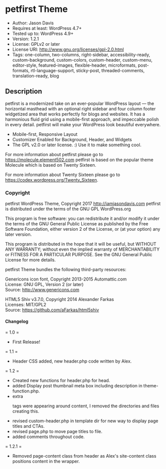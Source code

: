 # petfirst Theme

* Author: Jason Davis
* Requires at least: WordPress 4.7+
* Tested up to: WordPress 4.9+
* Version: 1.2.1
* License: GPLv2 or later
* License URI: http://www.gnu.org/licenses/gpl-2.0.html
* Tags: one-column, two-columns, right-sidebar, accessibility-ready, custom-background, custom-colors, custom-header, custom-menu, editor-style, featured-images, flexible-header, microformats, post-formats, rtl-language-support, sticky-post, threaded-comments, translation-ready, blog

## Description
petfirst is a modernized take on an ever-popular WordPress layout — the horizontal masthead with an optional right sidebar and four column footer widgetized area that works perfectly for blogs and websites. It has a harmonious fluid grid using a mobile-first approach, and impeccable polish in every detail. petfirst will make your WordPress look beautiful everywhere.

* Mobile-first, Responsive Layout
* Customizer Enabled for Background, Header, and Widgets
* The GPL v2.0 or later license. :) Use it to make something cool.

For more information about petfirst please go to <a href="https://molecule.element502.com">https://molecule.element502.com</a> petfirst is based on the popular theme Molecule which is based on Twenty Sixteen. 

For more information about Twenty Sixteen please go to https://codex.wordpress.org/Twenty_Sixteen.

### Copyright

petfirst WordPress Theme, Copyright 2017 <a href="http://iamjasondavis.com">http://iamjasondavis.com</a>
petfirst is distributed under the terms of the GNU GPL WordPress.org

This program is free software: you can redistribute it and/or modify
it under the terms of the GNU General Public License as published by
the Free Software Foundation, either version 2 of the License, or
(at your option) any later version.

This program is distributed in the hope that it will be useful,
but WITHOUT ANY WARRANTY; without even the implied warranty of
MERCHANTABILITY or FITNESS FOR A PARTICULAR PURPOSE. See the
GNU General Public License for more details.

petfirst Theme bundles the following third-party resources:

Genericons icon font, Copyright 2013-2015 Automattic.com<br>
License: GNU GPL, Version 2 (or later)<br>
Source: <a href="http://www.genericons.com">http://www.genericons.com</a>

HTML5 Shiv v3.7.0, Copyright 2014 Alexander Farkas<br>
Licenses: MIT/GPL2<br>
Source: <a href="https://github.com/aFarkas/html5shiv">https://github.com/aFarkas/html5shiv</a>

#### Changelog

= 1.0 =
* First Release! 

= 1.1 =
* Header CSS added, new header.php code written by Alex. 

= 1.2 =
* Created new functions for header.php for head.
* added Display post thumbnail meta box including description in theme-function.php. 
* extra <p> tags were appearing around content, I removed the directories and files creating this.
* revised custom-header.php in template dir for new way to display page titles and CTAs.
* revised page.php to move page titles to file.
* added comments throughout code.

= 1.2.1 =
* Removed page-content class from header as Alex's site-content class positions content in the wrapper.